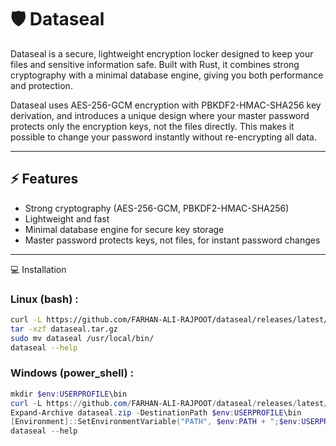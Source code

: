 # 🛡️ Dataseal

Dataseal is a secure, lightweight encryption locker designed to keep your files and sensitive information safe.
Built with Rust, it combines strong cryptography with a minimal database engine, giving you both performance and protection.

Dataseal uses AES-256-GCM encryption with PBKDF2-HMAC-SHA256 key derivation, and introduces a unique design where your master password protects only the encryption keys, not the files directly. This makes it possible to change your password instantly without re-encrypting all data.

---

## ⚡ Features
- Strong cryptography (AES-256-GCM, PBKDF2-HMAC-SHA256)
- Lightweight and fast
- Minimal database engine for secure key storage
- Master password protects keys, not files, for instant password changes

---

💻 Installation

### Linux (bash) : 
```bash
curl -L https://github.com/FARHAN-ALI-RAJPOOT/dataseal/releases/latest/download/dataseal-linux-x86_64.tar.gz -o dataseal.tar.gz
tar -xzf dataseal.tar.gz
sudo mv dataseal /usr/local/bin/
dataseal --help
```
### Windows (power_shell)  :
```powershell
mkdir $env:USERPROFILE\bin
curl -L https://github.com/FARHAN-ALI-RAJPOOT/dataseal/releases/latest/download/dataseal-windows-x86_64.zip -o dataseal.zip
Expand-Archive dataseal.zip -DestinationPath $env:USERPROFILE\bin
[Environment]::SetEnvironmentVariable("PATH", $env:PATH + ";$env:USERPROFILE\bin", [EnvironmentVariableTarget]::User)
dataseal --help
```
